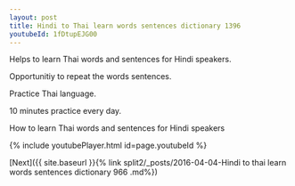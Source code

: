 ```yaml
---
layout: post
title: Hindi to Thai learn words sentences dictionary 1396 
youtubeId: 1fDtupEJG00
---
```

 
 
Helps to learn Thai words and sentences for Hindi speakers.

Opportunitiy to repeat the words sentences. 

Practice Thai language. 
 
10 minutes practice every day. 
 
How to learn Thai words and sentences for Hindi speakers 
 
{% include youtubePlayer.html id=page.youtubeId %}
 
 
[Next]({{ site.baseurl }}{% link  split2/_posts/2016-04-04-Hindi to thai learn words sentences dictionary 966 .md%})
 
